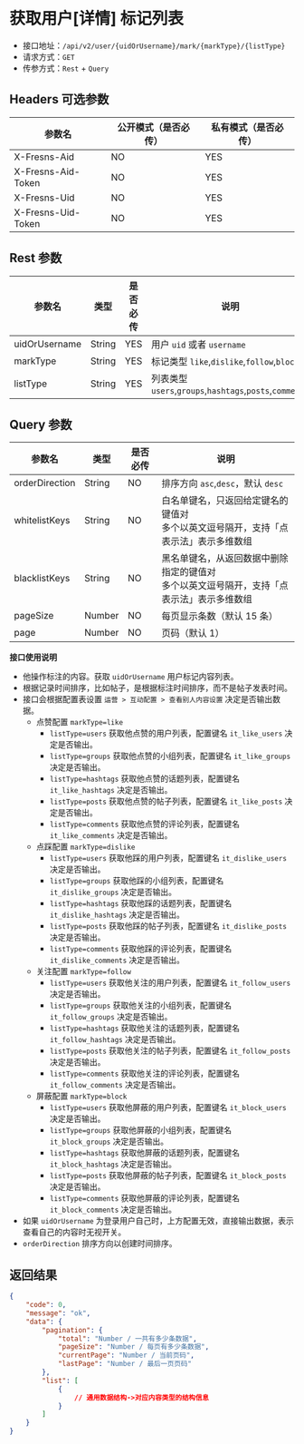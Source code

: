 # 获取用户[详情] 标记列表

- 接口地址：`/api/v2/user/{uidOrUsername}/mark/{markType}/{listType}`
- 请求方式：`GET`
- 传参方式：`Rest` + `Query`

## Headers 可选参数

| 参数名 | 公开模式（是否必传） | 私有模式（是否必传） |
| --- | --- | --- |
| X-Fresns-Aid | NO | YES |
| X-Fresns-Aid-Token | NO | YES |
| X-Fresns-Uid | NO | YES |
| X-Fresns-Uid-Token | NO | YES |

## Rest 参数

| 参数名 | 类型 | 是否必传 | 说明 |
| --- | --- | --- | --- |
| uidOrUsername | String | YES | 用户 `uid` 或者 `username` |
| markType | String | YES | 标记类型 `like`,`dislike`,`follow`,`block` |
| listType | String | YES | 列表类型 `users`,`groups`,`hashtags`,`posts`,`comments` |

## Query 参数

| 参数名 | 类型 | 是否必传 | 说明 |
| --- | --- | --- | --- |
| orderDirection | String | NO | 排序方向 `asc`,`desc`，默认 `desc` |
| whitelistKeys | String | NO | 白名单键名，只返回给定键名的键值对<br>多个以英文逗号隔开，支持「点表示法」表示多维数组 |
| blacklistKeys | String | NO | 黑名单键名，从返回数据中删除指定的键值对<br>多个以英文逗号隔开，支持「点表示法」表示多维数组 |
| pageSize | Number | NO | 每页显示条数（默认 15 条） |
| page | Number | NO | 页码（默认 1） |

**接口使用说明**

- 他操作标注的内容。获取 `uidOrUsername` 用户标记内容列表。
- 根据记录时间排序，比如帖子，是根据标注时间排序，而不是帖子发表时间。
- 接口会根据配置表设置 `运营 > 互动配置 > 查看别人内容设置` 决定是否输出数据。
    - 点赞配置 `markType=like`
        - `listType=users` 获取他点赞的用户列表，配置键名 `it_like_users` 决定是否输出。
        - `listType=groups` 获取他点赞的小组列表，配置键名 `it_like_groups` 决定是否输出。
        - `listType=hashtags` 获取他点赞的话题列表，配置键名 `it_like_hashtags` 决定是否输出。
        - `listType=posts` 获取他点赞的帖子列表，配置键名 `it_like_posts` 决定是否输出。
        - `listType=comments` 获取他点赞的评论列表，配置键名 `it_like_comments` 决定是否输出。
    - 点踩配置 `markType=dislike`
        - `listType=users` 获取他踩的用户列表，配置键名 `it_dislike_users` 决定是否输出。
        - `listType=groups` 获取他踩的小组列表，配置键名 `it_dislike_groups` 决定是否输出。
        - `listType=hashtags` 获取他踩的话题列表，配置键名 `it_dislike_hashtags` 决定是否输出。
        - `listType=posts` 获取他踩的帖子列表，配置键名 `it_dislike_posts` 决定是否输出。
        - `listType=comments` 获取他踩的评论列表，配置键名 `it_dislike_comments` 决定是否输出。
    - 关注配置 `markType=follow`
        - `listType=users` 获取他关注的用户列表，配置键名 `it_follow_users` 决定是否输出。
        - `listType=groups` 获取他关注的小组列表，配置键名 `it_follow_groups` 决定是否输出。
        - `listType=hashtags` 获取他关注的话题列表，配置键名 `it_follow_hashtags` 决定是否输出。
        - `listType=posts` 获取他关注的帖子列表，配置键名 `it_follow_posts` 决定是否输出。
        - `listType=comments` 获取他关注的评论列表，配置键名 `it_follow_comments` 决定是否输出。
    - 屏蔽配置 `markType=block`
        - `listType=users` 获取他屏蔽的用户列表，配置键名 `it_block_users` 决定是否输出。
        - `listType=groups` 获取他屏蔽的小组列表，配置键名 `it_block_groups` 决定是否输出。
        - `listType=hashtags` 获取他屏蔽的话题列表，配置键名 `it_block_hashtags` 决定是否输出。
        - `listType=posts` 获取他屏蔽的帖子列表，配置键名 `it_block_posts` 决定是否输出。
        - `listType=comments` 获取他屏蔽的评论列表，配置键名 `it_block_comments` 决定是否输出。
- 如果 `uidOrUsername` 为登录用户自己时，上方配置无效，直接输出数据，表示查看自己的内容时无视开关。
- `orderDirection` 排序方向以创建时间排序。

## 返回结果

```json
{
    "code": 0,
    "message": "ok",
    "data": {
        "pagination": {
            "total": "Number / 一共有多少条数据",
            "pageSize": "Number / 每页有多少条数据",
            "currentPage": "Number / 当前页码",
            "lastPage": "Number / 最后一页页码"
        },
        "list": [
            {
                // 通用数据结构->对应内容类型的结构信息
            }
        ]
    }
}
```

